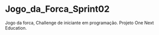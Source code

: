 # Jogo_da_Forca_Sprint02
Jogo da forca, Challenge de iniciante em programação. Projeto One Next Education.
